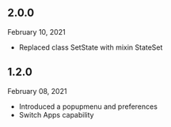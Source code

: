 
## 2.0.0
 February 10, 2021
- Replaced class SetState with mixin StateSet

## 1.2.0
 February 08, 2021
- Introduced a popupmenu and preferences
- Switch Apps capability

